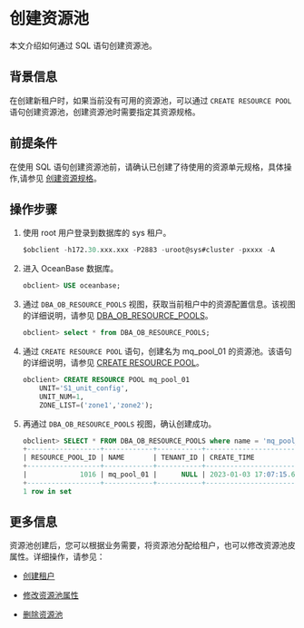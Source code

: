 # 创建资源池

本文介绍如何通过 SQL 语句创建资源池。

## 背景信息

在创建新租户时，如果当前没有可用的资源池，可以通过 `CREATE RESOURCE POOL` 语句创建资源池，创建资源池时需要指定其资源规格。

## 前提条件

在使用 SQL 语句创建资源池前，请确认已创建了待使用的资源单元规格，具体操作,请参见 [创建资源规格](1.create-resource-specifications.md)。

## 操作步骤

1. 使用 root 用户登录到数据库的 sys 租户。

    ```sql
    $obclient -h172.30.xxx.xxx -P2883 -uroot@sys#cluster -pxxxx -A
    ```

2. 进入 OceanBase 数据库。

    ```sql
    obclient> USE oceanbase;
    ```

3. 通过 `DBA_OB_RESOURCE_POOLS` 视图，获取当前租户中的资源配置信息。该视图的详细说明，请参见 [DBA_OB_RESOURCE_POOLS](../../../7.reference/5.system-reference/4.system-view-of-mysql-mode/2.dictionary-view-of-mysql-mode/47.oceanbase-dba_ob_resource_pools-of-mysql-mode.md)。

    ```sql
    obclient> select * from DBA_OB_RESOURCE_POOLS;
    ```

4. 通过 `CREATE RESOURCE POOL` 语句，创建名为 mq_pool_01 的资源池。该语句的详细说明，请参见 [CREATE RESOURCE POOL](../../../7.reference/4.development-guide-refactoring/1.sql-syntax/1.system-tenants/6.create-resource-pool.md)。

    ```sql
    obclient> CREATE RESOURCE POOL mq_pool_01 
        UNIT='S1_unit_config', 
        UNIT_NUM=1, 
        ZONE_LIST=('zone1','zone2'); 
    ```

5. 再通过 `DBA_OB_RESOURCE_POOLS` 视图，确认创建成功。

    ```sql
    obclient> SELECT * FROM DBA_OB_RESOURCE_POOLS where name = 'mq_pool_01';
    +------------------+------------+-----------+----------------------------+----------------------------+------------+----------------+-------------+--------------+
    | RESOURCE_POOL_ID | NAME       | TENANT_ID | CREATE_TIME                | MODIFY_TIME                | UNIT_COUNT | UNIT_CONFIG_ID | ZONE_LIST   | REPLICA_TYPE |
    +------------------+------------+-----------+----------------------------+----------------------------+------------+----------------+-------------+--------------+
    |             1016 | mq_pool_01 |      NULL | 2023-01-03 17:07:15.617494 | 2023-01-03 17:07:15.617494 |          1 |           1016 | zone1;zone2 | FULL         |
    +------------------+------------+-----------+----------------------------+----------------------------+------------+----------------+-------------+--------------+
    1 row in set
    ```

## 更多信息

资源池创建后，您可以根据业务需要，将资源池分配给租户，也可以修改资源池皮属性。详细操作，请参见：

* [创建租户](3.create-tenant.md)

* [修改资源池属性](6.modify-resource-pool-properties.md)

* [删除资源池](11.delete-resource-pool.md)
